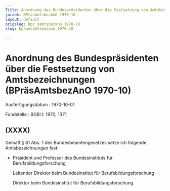 ```yaml
---
Title: Anordnung des Bundespräsidenten über die Festsetzung von Amtsbezeichnungen
jurabk: BPräsAmtsbezAnO 1970-10
layout: default
origslug: bpr_samtsbezano_1970-10
slug: bpraesamtsbezano_1970-10

---
```


# Anordnung des Bundespräsidenten über die Festsetzung von Amtsbezeichnungen (BPräsAmtsbezAnO 1970-10)

Ausfertigungsdatum
:   1970-10-01

Fundstelle
:   BGBl I: 1970, 1371



## (XXXX)

Gemäß § 81 Abs. 1 des Bundesbeamtengesetzes setze ich folgende
Amtsbezeichnungen fest:

*   Präsident und Professor des Bundesinstituts für
    Berufsbildungsforschung

    Leitender Direktor beim Bundesinstitut für Berufsbildungsforschung

    Direktor beim Bundesinstitut für Berufsbildungsforschung.




